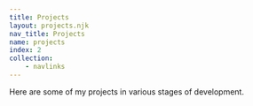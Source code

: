 ```yaml
---
title: Projects
layout: projects.njk
nav_title: Projects
name: projects
index: 2
collection:
    - navlinks
---
```


Here are some of my projects in various stages of development.
